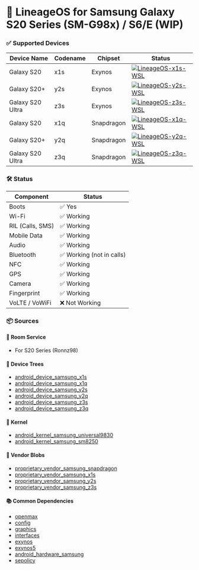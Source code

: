 # 📱 LineageOS for Samsung Galaxy S20 Series (SM-G98x) / S6/E (WIP)

### ✅ Supported Devices

| Device Name       | Codename | Chipset    | Status               |
|-------------------|----------|------------|----------------------|
| Galaxy S20        | x1s      | Exynos     | [![LineageOS-x1s-WSL](https://github.com/Android-Artisan/LineageOS/actions/workflows/x1s-wsl.yml/badge.svg?event=workflow_dispatch)](https://github.com/Android-Artisan/LineageOS/actions/workflows/x1s-wsl.yml) |
| Galaxy S20+       | y2s      | Exynos     | [![LineageOS-y2s-WSL](https://github.com/Android-Artisan/LineageOS/actions/workflows/y2s-wsl.yml/badge.svg?event=workflow_dispatch)](https://github.com/Android-Artisan/LineageOS/actions/workflows/y2s-wsl.yml) |
| Galaxy S20 Ultra  | z3s      | Exynos     | [![LineageOS-z3s-WSL](https://github.com/Android-Artisan/LineageOS/actions/workflows/z3s-wsl.yml/badge.svg?event=workflow_dispatch)](https://github.com/Android-Artisan/LineageOS/actions/workflows/z3s-wsl.yml) |
| Galaxy S20        | x1q      | Snapdragon | [![LineageOS-x1q-WSL](https://github.com/Android-Artisan/LineageOS/actions/workflows/x1q-wsl.yml/badge.svg?event=workflow_dispatch)](https://github.com/Android-Artisan/LineageOS/actions/workflows/x1q-wsl.yml) |
| Galaxy S20+       | y2q      | Snapdragon | [![LineageOS-y2q-WSL](https://github.com/Android-Artisan/LineageOS/actions/workflows/y2q-wsl.yml/badge.svg?event=workflow_dispatch)](https://github.com/Android-Artisan/LineageOS/actions/workflows/y2q-wsl.yml) |
| Galaxy S20 Ultra  | z3q      | Snapdragon | [![LineageOS-z3q-WSL](https://github.com/Android-Artisan/LineageOS/actions/workflows/z3q-wsl.yml/badge.svg?event=workflow_dispatch)](https://github.com/Android-Artisan/LineageOS/actions/workflows/z3q-wsl.yml) |

### 🛠️ Status

| Component           | Status                   |
|---------------------|--------------------------|
| Boots               | ✅ Yes                   |
| Wi-Fi               | ✅ Working               |
| RIL (Calls, SMS)    | ✅ Working               |
| Mobile Data         | ✅ Working               |
| Audio               | ✅ Working               |
| Bluetooth           | ✅ Working (not in calls)|
| NFC                 | ✅ Working               |
| GPS                 | ✅ Working               |
| Camera              | ✅ Working               |
| Fingerprint         | ✅ Working               |
| VoLTE / VoWiFi      | ❌ Not Working           |

### 📦 Sources

#### 📁 Room Service
- For S20 Series (Ronnz98)

#### 📂 Device Trees
- [android_device_samsung_x1s](https://github.com/Ronnz98/android_device_samsung_x1s)
- [android_device_samsung_x1q](https://github.com/ArtisanROM/android_device_samsung_x1q)
- [android_device_samsung_y2s](https://github.com/Ronnz98/android_device_samsung_y2s)
- [android_device_samsung_y2q](https://github.com/ArtisanROM/android_device_samsung_y2q)
- [android_device_samsung_z3s](https://github.com/Ronnz98/android_device_samsung_z3s)
- [android_device_samsung_z3q](https://github.com/ArtisanROM/android_device_samsung_z3q)

#### 🧬 Kernel
- [android_kernel_samsung_universal9830](https://github.com/fcuzzocrea/android_kernel_samsung_universal9830)
- [android_kernel_samsung_sm8250](https://github.com/ArtisanROM/android_kernel_samsung_sm8250)

#### 🔧 Vendor Blobs
- [proprietary_vendor_samsung_snapdragon](https://github.com/ArtisanROM/proprietary_vendor_samsung)
- [proprietary_vendor_samsung_x1s](https://github.com/Ronnz98/proprietary_vendor_samsung_x1s)
- [proprietary_vendor_samsung_y2s](https://github.com/Ronnz98/proprietary_vendor_samsung_y2s)
- [proprietary_vendor_samsung_z3s](https://github.com/Ronnz98/proprietary_vendor_samsung_z3s)

#### 📚 Common Dependencies
- [openmax](https://github.com/LineageOS/android_hardware_samsung_slsi-linaro_openmax)
- [config](https://github.com/LineageOS/android_hardware_samsung_slsi-linaro_config)
- [graphics](https://github.com/LineageOS/android_hardware_samsung_slsi-linaro_graphics)
- [interfaces](https://github.com/LineageOS/android_hardware_samsung_slsi-linaro_interfaces)
- [exynos](https://github.com/LineageOS/android_hardware_samsung_slsi-linaro_exynos)
- [exynos5](https://github.com/LineageOS/android_hardware_samsung_slsi-linaro_exynos5)
- [android_hardware_samsung](https://github.com/Ronnz98/android_hardware_samsung)
- [sepolicy](https://github.com/Ronnz98/android_device_samsung_slsi_sepolicy)
